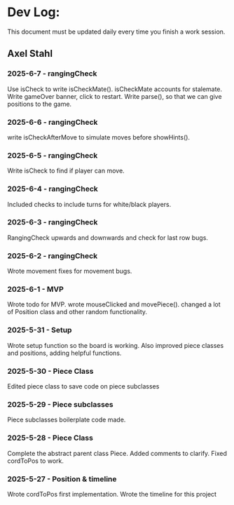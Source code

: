 # Dev Log:

This document must be updated daily every time you finish a work session.

## Axel Stahl
### 2025-6-7 - rangingCheck
Use isCheck to write isCheckMate(). isCheckMate accounts for stalemate.
Write gameOver banner, click to restart.
Write parse(), so that we can give positions to the game.

### 2025-6-6 - rangingCheck
write isCheckAfterMove to simulate moves before showHints().

### 2025-6-5 - rangingCheck
Write isCheck to find if player can move.

### 2025-6-4 - rangingCheck
Included checks to include turns for white/black players.

### 2025-6-3 - rangingCheck
RangingCheck upwards and downwards and check for last row bugs.

### 2025-6-2 - rangingCheck
Wrote movement fixes for movement bugs.

### 2025-6-1 - MVP
Wrote todo for MVP. wrote mouseClicked and movePiece(). changed a lot of Position class and other random functionality.

### 2025-5-31 - Setup
Wrote setup function so the board is working. Also improved piece classes and positions, adding helpful functions.

### 2025-5-30 - Piece Class
Edited piece class to save code on piece subclasses

### 2025-5-29 - Piece subclasses
Piece subclasses boilerplate code made.

### 2025-5-28 - Piece Class
Complete the abstract parent class Piece. Added comments to clarify.
Fixed cordToPos to work.

### 2025-5-27 - Position & timeline
Wrote cordToPos first implementation. Wrote the timeline for this project


